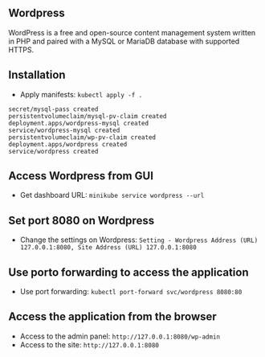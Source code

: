 ## Wordpress 

WordPress is a free and open-source content management system written in PHP and paired with a MySQL or MariaDB database with supported HTTPS.

## Installation

- Apply manifests: `kubectl apply -f .`

```
secret/mysql-pass created
persistentvolumeclaim/mysql-pv-claim created
deployment.apps/wordpress-mysql created
service/wordpress-mysql created
persistentvolumeclaim/wp-pv-claim created
deployment.apps/wordpress created
service/wordpress created
```

## Access Wordpress from GUI
- Get dashboard URL: `minikube service wordpress --url`

## Set port 8080 on Wordpress
- Change the settings on Wordpress: `Setting - Wordpress Address (URL) 127.0.0.1:8080, Site Address (URL) 127.0.0.1:8080`

## Use porto forwarding to access the application
- Use port forwarding: `kubectl port-forward svc/wordpress 8080:80`

## Access the application from the browser
- Access to the admin panel: `http://127.0.0.1:8080/wp-admin`
- Access to the site: `http://127.0.0.1:8080`